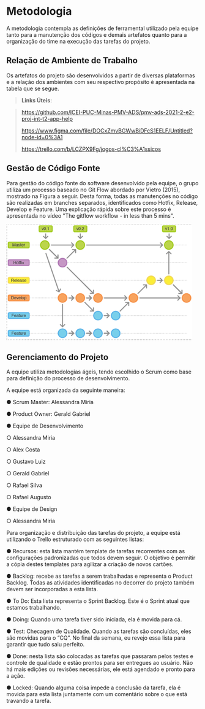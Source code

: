 
# Metodologia

A metodologia contempla as definições de ferramental utilizado pela equipe tanto para a manutenção dos códigos e demais artefatos quanto para a organização do time na execução das tarefas do projeto.

## Relação de Ambiente de Trabalho

Os artefatos do projeto são desenvolvidos a partir de diversas plataformas e a relação dos ambientes com seu respectivo propósito é apresentada na tabela que se segue. 

> **Links Úteis**:

> https://github.com/ICEI-PUC-Minas-PMV-ADS/pmv-ads-2021-2-e2-proj-int-t2-app-help
> 
> https://www.figma.com/file/DOCxZmvBGWwBiDFcS1EELF/Untitled?node-id=0%3A1
> 
> https://trello.com/b/LCZPX9Fg/jogos-cl%C3%A1ssicos


## Gestão de Código Fonte

Para gestão do código fonte do software desenvolvido pela equipe, o grupo utiliza um processo baseado no Git Flow abordado por Vietro (2015), mostrado na Figura a seguir. Desta forma, todas as manutenções no código são realizadas em branches separados, identificados como Hotfix, Release, Develop e Feature. Uma explicação rápida sobre este processo é apresentada no vídeo "The gitflow workflow - in less than 5 mins".

![Exemplo de Flluxo de Código](img/FluxoCodigo.png)


## Gerenciamento do Projeto

A equipe utiliza metodologias ágeis, tendo escolhido o Scrum como base para definição do processo de desenvolvimento.

A equipe está organizada da seguinte maneira:

●	Scrum Master: Alessandra Miria

●	Product Owner: Gerald Gabriel

●	Equipe de Desenvolvimento

○	Alessandra Miria

○	Alex Costa

○	Gustavo Luiz

○	Gerald Gabriel

○	Rafael Silva 

○	Rafael Augusto

●	Equipe de Design

○	Alessandra Miria

Para organização e distribuição das tarefas do projeto, a equipe está utilizando o Trello estruturado com as seguintes listas: 

●	Recursos: esta lista mantém template de tarefas recorrentes com as configurações padronizadas que todos devem seguir. O objetivo é permitir a cópia destes templates para agilizar a criação de novos cartões.

●	Backlog: recebe as tarefas a serem trabalhadas e representa o Product Backlog. Todas as atividades identificadas no decorrer do projeto também devem ser incorporadas a esta lista.

●	To Do: Esta lista representa o Sprint Backlog. Este é o Sprint atual que estamos trabalhando.

●	Doing: Quando uma tarefa tiver sido iniciada, ela é movida para cá.

●	Test: Checagem de Qualidade. Quando as tarefas são concluídas, eles são movidas para o “CQ”. No final da semana, eu revejo essa lista para garantir que tudo saiu perfeito.

●	Done: nesta lista são colocadas as tarefas que passaram pelos testes e controle de qualidade e estão prontos para ser entregues ao usuário. Não há mais edições ou revisões necessárias, ele está agendado e pronto para a ação.

●	Locked: Quando alguma coisa impede a conclusão da tarefa, ela é movida para esta lista juntamente com um comentário sobre o que está travando a tarefa.
